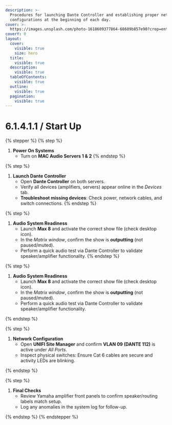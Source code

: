 ```yaml
---
description: >-
  Procedures for launching Dante Controller and establishing proper network
  configurations at the beginning of each day.
cover: >-
  https://images.unsplash.com/photo-1618609377864-68609b857e90?crop=entropy&cs=srgb&fm=jpg&ixid=M3wxOTcwMjR8MHwxfHNlYXJjaHw0fHxhdWRpb3xlbnwwfHx8fDE3NDU5OTQ1NDF8MA&ixlib=rb-4.0.3&q=85
coverY: 0
layout:
  cover:
    visible: true
    size: hero
  title:
    visible: true
  description:
    visible: true
  tableOfContents:
    visible: true
  outline:
    visible: true
  pagination:
    visible: true
---
```


# 6.1.4.1.1 / Start Up



{% stepper %}
{% step %}


1. **Power On Systems**
   * Turn on **MAC Audio Servers 1 & 2**
{% endstep %}

{% step %}
1. **Launch Dante Controller**
   * Open **Dante Controller** on both servers.
   * Verify all devices (amplifiers, servers) appear online in the _Devices_ tab.
   * **Troubleshoot missing devices**: Check power, network cables, and switch connections.
{% endstep %}

{% step %}
1. **Audio System Readiness**
   * Launch **Max 8** and activate the correct show file (check desktop icon).
   * In the _Matrix window_, confirm the show is **outputting** (not paused/muted).
   * Perform a quick audio test via Dante Controller to validate speaker/amplifier functionality.
{% endstep %}

{% step %}
1. **Audio System Readiness**
   * Launch **Max 8** and activate the correct show file (check desktop icon).
   * In the _Matrix window_, confirm the show is **outputting** (not paused/muted).
   * Perform a quick audio test via Dante Controller to validate speaker/amplifier functionality.


{% endstep %}

{% step %}
1. **Network Configuration**
   * Open **UNIFI Site Manager** and confirm **VLAN 09 (DANTE 112)** is active under _All Ports_.
   * Inspect physical switches: Ensure Cat 6 cables are secure and activity LEDs are blinking.


{% endstep %}

{% step %}
1. **Final Checks**
   * Review Yamaha amplifier front panels to confirm speaker/routing labels match setup.
   * Log any anomalies in the system log for follow-up.


{% endstep %}
{% endstepper %}

